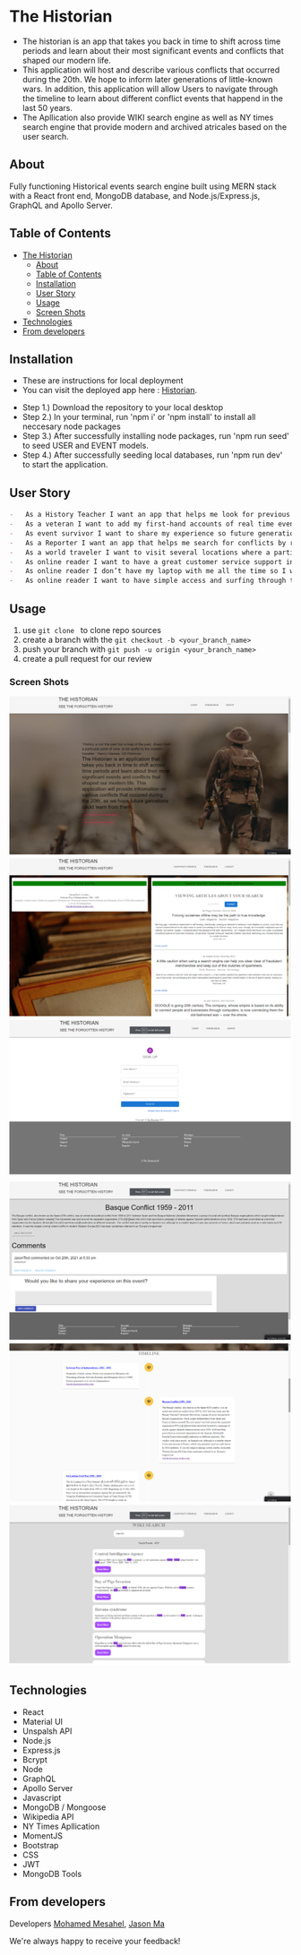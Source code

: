 # The Historian
- The historian is an app that takes you back in time to shift across time periods and learn about their most significant events and conflicts that shaped our modern life.
- This application will host and describe various conflicts that occurred during the 20th. We hope to inform later generations of little-known wars. In addition, this application will allow Users to navigate through the timeline to learn about different conflict events that happend in the last 50 years.
- The Apllication also provide WIKI search engine as well as NY times search engine that provide modern and archived atricales based on the user search.

## About
Fully functioning Historical events search engine built using MERN stack with a React front end, MongoDB database, and Node.js/Express.js, GraphQL and Apollo Server. 

## Table of Contents
- [The Historian](#the-historian)
  - [About](#about)
  - [Table of Contents](#table-of-contents)
  - [Installation](#installation)
  - [User Story](#user-story)
  - [Usage](#usage)
  - [Screen Shots](#screen-shots)
 - [Technologies](#technologies)
  - [From developers](#from-developers)

## Installation
- These are instructions for local deployment
- You can visit the deployed app here : [Historian](https://historian-timeline.herokuapp.com/).
<!-- TODO: add the live Heroku link -->
- Step 1.) Download the repository to your local desktop
- Step 2.) In your terminal, run 'npm i' or 'npm install' to install all neccesary node packages
- Step 3.) After successfully installing node packages, run 'npm run seed' to seed USER and EVENT models.
- Step 4.) After successfully seeding local databases, run 'npm run dev' to start the application.


## User Story

```md
-	As a History Teacher I want an app that helps me look for previous conflicts during the 80s and the 90s so I can save the data and use it during my classes.
-	As a veteran I want to add my first-hand accounts of real time events from my prospective on the front lines so provide people with some of the real stories.
-	As event survivor I want to share my experience so future generation can understand how war could be crucial.
-	As a Reporter I want an app that helps me search for conflicts by region or country which will helps me analyze the Data and use it in my investigations.
-	As a world traveler I want to visit several locations where a particular iconic moment / conflict took place so I can understand more how those moments shaped this region culture.
-	As online reader I want to have a great customer service support in case I have any problem with the products.
-	As online reader I don’t have my laptop with me all the time so I want a phone app, so that I can check those events with more convenience.
-	As online reader I want to have simple access and surfing through the website so that I don’t spend much time searching for the events.

```
## Usage 
1. use ```git clone ``` to clone repo sources
2. create a branch with the ```git checkout -b <your_branch_name>```
3. push your branch with ```git push -u origin <your_branch_name>``` 
4. create a pull request for our review
<!-- TODO: add correct screenshot -->
### Screen Shots
![Main Page](./Screenshots/MainPage.png)
![ProfilePage](./Screenshots/ProfilePage.png)
![SignUppage](./Screenshots/SignUppage.png)
![SingleEvent](./Screenshots/SingleEvent.png)
![Timeline](./Screenshots/Timeline.png)
![WikiSearch](./Screenshots/WikiSearch.png)

## Technologies
- React
- Material UI
- Unspalsh API
- Node.js
- Express.js
- Bcrypt
- Node
- GraphQL
- Apollo Server
- Javascript
- MongoDB / Mongoose
- Wikipedia API
- NY Times Apllication
- MomentJS
- Bootstrap
- CSS
- JWT
- MongoDB Tools

## From developers
Developers
[Mohamed Mesahel](https://github.com/MohamedMesahel),
[Jason Ma](https://github.com/JMagic-Learner)

We're always happy to receive your feedback!